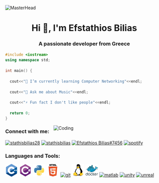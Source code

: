 ![MasterHead](https://developers.giphy.com/branch/master/static/api-c99e353f761d318322c853c03ebcf21b.gif)
<h1 align="center">Hi 👋, I'm Efstathios Bilias</h1>
<h3 align="center">A passionate developer from Greece</h3>

```c++
#include <iostream>
using namespace std;

int main() {

  cout<<"🌱 I’m currently learning Computer Networking"<<endl;
  
  cout<<"💬 Ask me about Music"<<endl;
  
  cout<<"⚡ Fun fact I don't like people"<<endl;

  return 0;
}
```

<img align="right" alt="Coding" width="350" src="https://media.tenor.com/D5ScqejhhYkAAAAC/computer-typing.gif">

<!-- Social Media -->
<h3 align="left">Connect with me:</h3>
<p align="left">
<a href="https://fb.com/stathisbilias28" target="blank"><img align="center" src="https://raw.githubusercontent.com/rahuldkjain/github-profile-readme-generator/master/src/images/icons/Social/facebook.svg" alt="stathisbilias28" height="30" width="40" /></a>
<a href="https://instagram.com/stathisbilias" target="blank"><img align="center" src="https://raw.githubusercontent.com/rahuldkjain/github-profile-readme-generator/master/src/images/icons/Social/instagram.svg" alt="stathisbilias" height="30" width="40" /></a>
<a href="https://discordapp.com/users/908784206795128903/" target="blank"><img align="center" src="https://raw.githubusercontent.com/rahuldkjain/github-profile-readme-generator/master/src/images/icons/Social/discord.svg" alt="Efstathios Bilias#7456" height="40" width="50" /></a>
<a href="https://open.spotify.com/user/65teupfdxcz7or2egf2b3066u?si=dae864d5b23a49d6" target="blank"><img align="center" src="https://external-content.duckduckgo.com/iu/?u=https%3A%2F%2Fwww.pngplay.com%2Fwp-content%2Fuploads%2F12%2FSpotify-Logo-Transparent-Images.png&f=1&nofb=1&ipt=29889ebd65b1119ed5b6047ebde52b7a8e6386ef35990d194fb0c0ca591569c3&ipo=images" alt="spotify" height="33" width="33" /></a>
</p>

<!-- Languages and Tools -->
<h3 align="left">Languages and Tools:</h3>
<p align="left"> 
<a href="https://www.w3schools.com/cpp/" target="_blank" rel="noreferrer"> <img src="https://raw.githubusercontent.com/devicons/devicon/master/icons/cplusplus/cplusplus-original.svg" alt="cplusplus" width="40" height="40"/></a> 
<a href="https://www.w3schools.com/cs/" target="_blank" rel="noreferrer"> <img src="https://raw.githubusercontent.com/devicons/devicon/master/icons/csharp/csharp-original.svg" alt="csharp" width="40" height="40"/></a>
<a href="https://www.python.org" target="_blank" rel="noreferrer"> <img src="https://raw.githubusercontent.com/devicons/devicon/master/icons/python/python-original.svg" alt="python" width="40" height="40"/></a>
<a href="https://www.w3.org/html/" target="_blank" rel="noreferrer"> <img src="https://raw.githubusercontent.com/devicons/devicon/master/icons/html5/html5-original-wordmark.svg" alt="html5" width="40" height="40"/></a>
<a href="https://git-scm.com/" target="_blank" rel="noreferrer"> <img src="https://www.vectorlogo.zone/logos/git-scm/git-scm-icon.svg" alt="git" width="40" height="40"/></a> 
<a href="https://www.linux.org/" target="_blank" rel="noreferrer"> <img src="https://raw.githubusercontent.com/devicons/devicon/master/icons/linux/linux-original.svg" alt="linux" width="40" height="40"/></a>
<a href="https://www.docker.com/" target="_blank" rel="noreferrer"> <img src="https://raw.githubusercontent.com/devicons/devicon/master/icons/docker/docker-original-wordmark.svg" alt="docker" width="40" height="40"/></a>
<a href="https://www.mathworks.com/" target="_blank" rel="noreferrer"> <img src="https://upload.wikimedia.org/wikipedia/commons/2/21/Matlab_Logo.png" alt="matlab" width="40" height="40"/></a>  
<a href="https://unity.com/" target="_blank" rel="noreferrer"> <img src="https://www.vectorlogo.zone/logos/unity3d/unity3d-icon.svg" alt="unity" width="40" height="40"/></a> 
<a href="https://unrealengine.com/" target="_blank" rel="noreferrer"> <img src="https://raw.githubusercontent.com/kenangundogan/fontisto/036b7eca71aab1bef8e6a0518f7329f13ed62f6b/icons/svg/brand/unreal-engine.svg" alt="unreal" width="40" height="40"/></a>
</p>
<!-- Latex -->
